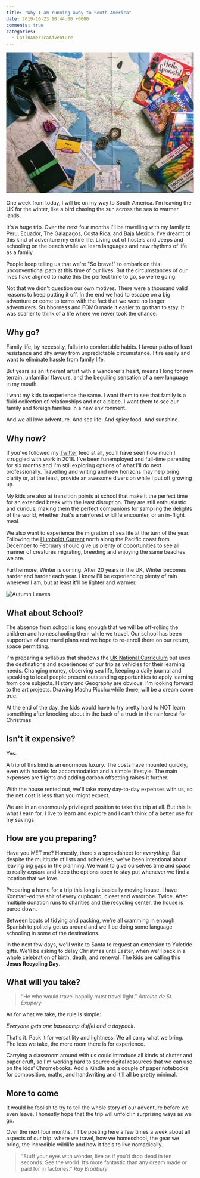```yaml
---
title: "Why I am running away to South America"
date: 2019-10-23 10:44:00 +0000
comments: true
categories: 
  - LatinAmericaAdventure
---
```


![Books and Maps of Latin America](/assets/images/books-maps-planning.jpg)

One week from today, I will be on my way to South America.  I'm leaving the UK for the winter, like a bird chasing the sun across the sea to warmer lands. 

It's a huge trip. Over the next four months I'll be travelling with my family to Peru, Ecuador, The Galapagos, Costa Rica, and Baja Mexico. I've dreamt of this kind of adventure my entire life. Living out of hostels and Jeeps and schooling on the beach while we learn languages and new rhythms of life as a family. 

People keep telling us that we're "So brave!" to embark on this unconventional path at this time of our lives.  But the circumstances of our lives have aligned to make this the perfect time to go, so we're going.  

Not that we didn't question our own motives. There were a thousand valid reasons to keep putting it off.  In the end we had to escape on a big adventure **or** come to terms with the fact that we were no longer adventurers. Stubborness and FOMO made it easier to go than to stay.  It was scarier to think of a life where we never took the chance. 

## Why go?

Family life, by necessity, falls into comfortable habits. I favour paths of least resistance and shy away from unpredictable circumstance. I tire easily and want to eliminate hassle from family life.

But years as an itinerant artist with a wanderer's heart, means I long for new terrain, unfamiliar flavours, and the beguiling sensation of a new language in my mouth. 

I want my kids to experience the same. I want them to see that family is a fluid collection of relationships and not a place.  I want them to see our family and foreign families in a new environment. 

And we all love adventure. And sea life. And spicy food. And sunshine.

## Why now?

If you've followed my [Twitter](https://twitter.com/omphe) feed at all, you'll have seen how much I struggled with work in 2018.  I've been funemployed and full-time parenting for six months and I'm still exploring options of what I'll do next professionally.  Travelling and writing and new horizons may help bring clarity or, at the least, provide an awesome diversion while I put off growing up. 

My kids are also at transition points at school that make it the perfect time for an extended break with the least disruption. They are still enthusiastic and curious, making them the perfect companions for sampling the delights of the world, whether that's a rainforest wildlife encounter, or an in-flight meal. 

We also want to experience the migration of sea life at the turn of the year.  Following the [Humboldt Current](https://en.wikipedia.org/wiki/Humboldt_Current) north along the Pacific coast from December to February should give us plenty of opportunities to see all manner of creatures migrating, breeding and enjoying the same beaches we are. 

Furthermore, Winter is coming. After 20 years in the UK, Winter becomes harder and harder each year. I know I'll be experiencing plenty of rain wherever I am, but at least it'll be lighter and warmer.

![Autumn Leaves](/assets/images/autumn-leaves.jpg)

## What about School?

The absence from school is long enough that we will be off-rolling the children and homeschooling them while we travel. Our school has been supportive of our travel plans and we hope to re-enroll there on our return, space permitting. 

I'm preparing a syllabus that shadows the [UK National Curriculum](https://www.gov.uk/government/collections/national-curriculum) but uses the destinations and experiences of our trip as vehicles for their learning needs.  Changing money, observing sea life, keeping a daily journal and speaking to local people present outstanding opportunities to apply learning from core subjects.  History and Geography are obvious.  I'm looking forward to the art projects. Drawing Machu Picchu while there, will be a dream come true. 

At the end of the day, the kids would have to try pretty hard to NOT learn something after knocking about in the back of a truck in the rainforest for Christmas.

## Isn't it expensive?

Yes.

A trip of this kind is an enormous luxury. The costs have mounted quickly, even with hostels for accommodation and a simple lifestyle.  The main expenses are flights and adding carbon offsetting raises it further. 

With the house rented out, we'll take many day-to-day expenses with us, so the net cost is less than you might expect.

We are in an enormously privileged position to take the trip at all. But this is what I earn for. I live to learn and explore and I can't think of a better use for my savings. 

## How are you preparing?

Have you MET me? Honestly, there's a spreadsheet for _everything_. But despite the multitude of lists and schedules, we've been intentional about leaving big gaps in the planning.  We want to give ourselves time and space to really _explore_ and keep the options open to stay put whenever we find a location that we love. 

Preparing a home for a trip this long is basically moving house.  I have Konmari-ed the shit of every cupboard, closet and wardrobe. Twice.  After multiple donation runs to charities and the recycling center, the house is pared down.

Between bouts of tidying and packing, we're all cramming in enough Spanish to politely get us around and we'll be doing some language schooling in some of the destinations.

In the next few days, we'll write to Santa to request an extension to Yuletide gifts.  We'll be asking to delay Christmas until Easter, when we'll pack in a whole celebration of birth, death, and renewal.  The kids are calling this **Jesus Recycling Day**.

## What will you take?

> “He who would travel happily must travel light.”
> <cite>Antoine de St. Exupery</cite>

As for what we take, the rule is simple: 

_Everyone gets one basecamp duffel and a daypack_. 

That's it. Pack it for versatility and lightness. We all carry what we bring. The less we take, the more room there is for experience. 

Carrying a classroom around with us could introduce all kinds of clutter and paper cruft, so I'm working hard to source digital resources that we can use on the kids' Chromebooks.  Add a Kindle and a couple of paper notebooks for composition, maths, and handwriting and it'll all be pretty minimal. 

## More to come
It would be foolish to try to tell the whole story of our adventure before we even leave. I honestly hope that the trip will unfold in surprising ways as we go.

Over the next four months, I'll be posting here a few times a week about all aspects of our trip:  where we travel, how we homeschool, the gear we bring, the incredible wildlife and how it feels to live nomadically. 
 
> “Stuff your eyes with wonder, live as if you’d drop dead in ten seconds. See the world. It’s more fantastic than any dream made or paid for in factories.”
> <cite>Ray Bradbury</cite>

